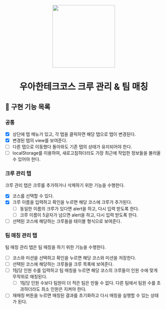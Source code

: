 <p align="middle" >
  <img width="200px;" src="https://github.com/kwannee/javascript-teammatching-precourse/raw/main/images/laptop_emoji.png"/>
</p>
<h1 align="middle">우아한테크코스 크루 관리 & 팀 매칭</h1>

## 🎯 구현 기능 목록

### 공통

- [x] 상단에 탭 메뉴가 있고, 각 탭을 클릭하면 해당 탭으로 탭이 변경된다.
- [x] 변경된 탭의 view를 보여준다.
- [ ] 다른 탭으로 이동했다 돌아와도 기존 탭의 상태가 유지되어야 한다.
- [ ] localStorage를 이용하여, 새로고침하더라도 가장 최근에 작업한 정보들을 불러올 수 있어야 한다.

### 크루 관리 탭

크루 관리 탭은 크루를 추가하거나 삭제하기 위한 기능을 수행한다.

- [x] 코스를 선택할 수 있다.
- [x] 크루 이름을 입력하고 확인을 누르면 해당 코스에 크루가 추가된다.
  - [ ] 동일한 이름의 크루가 있다면 alert을 하고, 다시 입력 받도록 한다.
  - [ ] 크루 이름이 5글자가 넘으면 alert을 하고, 다시 입력 받도록 한다.
- [ ] 선택된 코스에 해당하는 크루들을 테이블 형식으로 보여준다.

### 팀 매칭 관리 탭

팀 매칭 관리 탭은 팀 매칭을 하기 위한 기능을 수행한다.

- [ ] 코스와 미션을 선택하고 확인을 누르면 해당 코스와 미션을 저장한다.
- [ ] 선택된 코스에 해당하는 크루들을 크루 목록에 보여준다.
- [ ] 1팀당 인원 수를 입력하고 팀 매칭을 누르면 해당 코스의 크루들이 인원 수에 맞게 무작위로 매칭된다.
  - [ ] 1팀당 인원 수보다 팀원이 더 적은 팀은 만들 수 없다. 다른 팀에서 팀원 수를 초과하더라도 최소 인원은 지켜야 한다.
- [ ] 재매칭 버튼을 누르면 매칭된 결과를 초기화하고 다시 매칭을 실행할 수 있는 상태가 된다.

